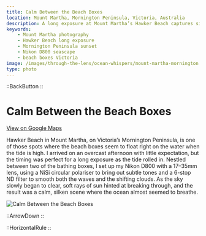 ```yaml
---
title: Calm Between the Beach Boxes
location: Mount Martha, Mornington Peninsula, Victoria, Australia
description: A long exposure at Mount Martha’s Hawker Beach captures silken waves, soft skies, and iconic beach boxes with the Nikon D800.
keywords:
    - Mount Martha photography
    - Hawker Beach long exposure
    - Mornington Peninsula sunset
    - Nikon D800 seascape
    - beach boxes Victoria
image: /images/through-the-lens/ocean-whispers/mount-martha-mornington.jpg
type: photo
---
```


::BackButton
::

# Calm Between the Beach Boxes

<a href="https://maps.app.goo.gl/myp3KKc4seTstZt76" target="_blank" rel="noopener noreferrer">View on Google Maps</a>

Hawker Beach in Mount Martha, on Victoria’s Mornington Peninsula, is one of those spots where the beach boxes seem to float right on the water when the tide is high. I arrived on an overcast afternoon with little expectation, but the timing was perfect for a long exposure as the tide rolled in. Nestled between two of the bathing boxes, I set up my Nikon D800 with a 17–35mm lens, using a NiSi circular polariser to bring out subtle tones and a 6-stop ND filter to smooth both the waves and the shifting clouds. As the sky slowly began to clear, soft rays of sun hinted at breaking through, and the result was a calm, silken scene where the ocean almost seemed to breathe.

![Calm Between the Beach Boxes](/images/through-the-lens/ocean-whispers/mount-martha-mornington.jpg)

<div class="mb-8"></div>

::ArrowDown
::

<div class="mb-8"></div>

::HorizontalRule
::
